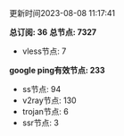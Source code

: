 更新时间2023-08-08 11:17:41

**总订阅: 36**
**总节点: 7327**
- vless节点: 7

**google ping有效节点: 233**
- ss节点: 94
- v2ray节点: 130
- trojan节点: 6
- ssr节点: 3
